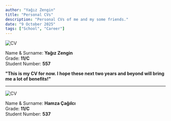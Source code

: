 ```yaml
---
author: "Yağız Zengin"
title: "Personal CVs"
description: "Personal CVs of me and my some friends."
date: "9 October 2025"
tags: ["School", "Career"]
---
```


![CV](/content/pictures/my-personal-cv.jpg)

Name & Surname: **Yağız Zengin**\
Grade: **11/C**\
Student Number: **557**

**"This is my CV for now. I hope these next two years and beyond will bring me a lot of benefits!"**

---

![CV](/content/pictures/personal-cv-2.jpg)

Name & Surname: **Hamza Çağılcı**\
Grade: **11/C**\
Student Number: **537**
